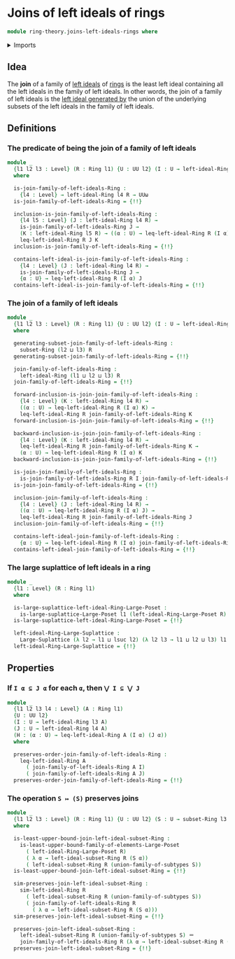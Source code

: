 # Joins of left ideals of rings

```agda
module ring-theory.joins-left-ideals-rings where
```

<details><summary>Imports</summary>

```agda
open import foundation.dependent-pair-types
open import foundation.identity-types
open import foundation.unions-subtypes
open import foundation.universe-levels

open import order-theory.large-suplattices
open import order-theory.least-upper-bounds-large-posets
open import order-theory.similarity-of-elements-large-posets

open import ring-theory.left-ideals-generated-by-subsets-rings
open import ring-theory.left-ideals-rings
open import ring-theory.poset-of-left-ideals-rings
open import ring-theory.rings
open import ring-theory.subsets-rings
```

</details>

## Idea

The **join** of a family of [left ideals](ring-theory.left-ideals-rings.md) of
[rings](ring-theory.rings.md) is the least left ideal containing all the left
ideals in the family of left ideals. In other words, the join of a family of
left ideals is the
[left ideal generated by](ring-theory.left-ideals-generated-by-subsets-rings.md)
the union of the underlying subsets of the left ideals in the family of left
ideals.

## Definitions

### The predicate of being the join of a family of left ideals

```agda
module _
  {l1 l2 l3 : Level} (R : Ring l1) {U : UU l2} (I : U → left-ideal-Ring l3 R)
  where

  is-join-family-of-left-ideals-Ring :
    {l4 : Level} → left-ideal-Ring l4 R → UUω
  is-join-family-of-left-ideals-Ring = {!!}

  inclusion-is-join-family-of-left-ideals-Ring :
    {l4 l5 : Level} (J : left-ideal-Ring l4 R) →
    is-join-family-of-left-ideals-Ring J →
    (K : left-ideal-Ring l5 R) → ((α : U) → leq-left-ideal-Ring R (I α) K) →
    leq-left-ideal-Ring R J K
  inclusion-is-join-family-of-left-ideals-Ring = {!!}

  contains-left-ideal-is-join-family-of-left-ideals-Ring :
    {l4 : Level} (J : left-ideal-Ring l4 R) →
    is-join-family-of-left-ideals-Ring J →
    {α : U} → leq-left-ideal-Ring R (I α) J
  contains-left-ideal-is-join-family-of-left-ideals-Ring = {!!}
```

### The join of a family of left ideals

```agda
module _
  {l1 l2 l3 : Level} (R : Ring l1) {U : UU l2} (I : U → left-ideal-Ring l3 R)
  where

  generating-subset-join-family-of-left-ideals-Ring :
    subset-Ring (l2 ⊔ l3) R
  generating-subset-join-family-of-left-ideals-Ring = {!!}

  join-family-of-left-ideals-Ring :
    left-ideal-Ring (l1 ⊔ l2 ⊔ l3) R
  join-family-of-left-ideals-Ring = {!!}

  forward-inclusion-is-join-join-family-of-left-ideals-Ring :
    {l4 : Level} (K : left-ideal-Ring l4 R) →
    ((α : U) → leq-left-ideal-Ring R (I α) K) →
    leq-left-ideal-Ring R join-family-of-left-ideals-Ring K
  forward-inclusion-is-join-join-family-of-left-ideals-Ring = {!!}

  backward-inclusion-is-join-join-family-of-left-ideals-Ring :
    {l4 : Level} (K : left-ideal-Ring l4 R) →
    leq-left-ideal-Ring R join-family-of-left-ideals-Ring K →
    (α : U) → leq-left-ideal-Ring R (I α) K
  backward-inclusion-is-join-join-family-of-left-ideals-Ring = {!!}

  is-join-join-family-of-left-ideals-Ring :
    is-join-family-of-left-ideals-Ring R I join-family-of-left-ideals-Ring
  is-join-join-family-of-left-ideals-Ring = {!!}

  inclusion-join-family-of-left-ideals-Ring :
    {l4 : Level} (J : left-ideal-Ring l4 R) →
    ((α : U) → leq-left-ideal-Ring R (I α) J) →
    leq-left-ideal-Ring R join-family-of-left-ideals-Ring J
  inclusion-join-family-of-left-ideals-Ring = {!!}

  contains-left-ideal-join-family-of-left-ideals-Ring :
    {α : U} → leq-left-ideal-Ring R (I α) join-family-of-left-ideals-Ring
  contains-left-ideal-join-family-of-left-ideals-Ring = {!!}
```

### The large suplattice of left ideals in a ring

```agda
module _
  {l1 : Level} (R : Ring l1)
  where

  is-large-suplattice-left-ideal-Ring-Large-Poset :
    is-large-suplattice-Large-Poset l1 (left-ideal-Ring-Large-Poset R)
  is-large-suplattice-left-ideal-Ring-Large-Poset = {!!}

  left-ideal-Ring-Large-Suplattice :
    Large-Suplattice (λ l2 → l1 ⊔ lsuc l2) (λ l2 l3 → l1 ⊔ l2 ⊔ l3) l1
  left-ideal-Ring-Large-Suplattice = {!!}
```

## Properties

### If `I α ⊆ J α` for each `α`, then `⋁ I ⊆ ⋁ J`

```agda
module _
  {l1 l2 l3 l4 : Level} (A : Ring l1)
  {U : UU l2}
  (I : U → left-ideal-Ring l3 A)
  (J : U → left-ideal-Ring l4 A)
  (H : (α : U) → leq-left-ideal-Ring A (I α) (J α))
  where

  preserves-order-join-family-of-left-ideals-Ring :
    leq-left-ideal-Ring A
      ( join-family-of-left-ideals-Ring A I)
      ( join-family-of-left-ideals-Ring A J)
  preserves-order-join-family-of-left-ideals-Ring = {!!}
```

### The operation `S ↦ (S)` preserves joins

```agda
module _
  {l1 l2 l3 : Level} (R : Ring l1) {U : UU l2} (S : U → subset-Ring l3 R)
  where

  is-least-upper-bound-join-left-ideal-subset-Ring :
    is-least-upper-bound-family-of-elements-Large-Poset
      ( left-ideal-Ring-Large-Poset R)
      ( λ α → left-ideal-subset-Ring R (S α))
      ( left-ideal-subset-Ring R (union-family-of-subtypes S))
  is-least-upper-bound-join-left-ideal-subset-Ring = {!!}

  sim-preserves-join-left-ideal-subset-Ring :
    sim-left-ideal-Ring R
      ( left-ideal-subset-Ring R (union-family-of-subtypes S))
      ( join-family-of-left-ideals-Ring R
        ( λ α → left-ideal-subset-Ring R (S α)))
  sim-preserves-join-left-ideal-subset-Ring = {!!}

  preserves-join-left-ideal-subset-Ring :
    left-ideal-subset-Ring R (union-family-of-subtypes S) ＝
    join-family-of-left-ideals-Ring R (λ α → left-ideal-subset-Ring R (S α))
  preserves-join-left-ideal-subset-Ring = {!!}
```
